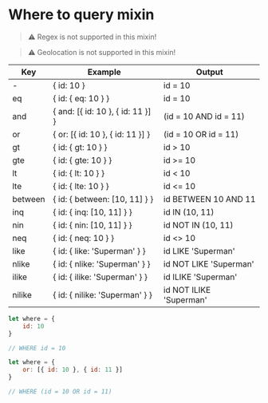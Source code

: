 # Where to query mixin

> :warning: Regex is not supported in this mixin!

> :warning: Geolocation is not supported in this mixin!

|  Key  |  Example  |  Output  |
| ------------------- | ------------------- | ------------------- |
|  -  |  { id: 10 } |  id = 10  |
|  eq  |  { id: { eq: 10 } } |  id = 10  |
|  and  |  { and: [{ id: 10 }, { id: 11 }] } |  (id = 10 AND id = 11)  |
|  or  |  { or: [{ id: 10 }, { id: 11 }] } |  (id = 10 OR id = 11)  |
|  gt  |  { id: { gt: 10 } } |  id > 10  |
|  gte  |  { id: { gte: 10 } } |  id >= 10  |
|  lt  |  { id: { lt: 10 } } |  id < 10  |
|  lte  |  { id: { lte: 10 } } |  id <= 10  |
|  between  |  { id: { between: [10, 11] } } |  id BETWEEN 10 AND 11  |
|  inq  |  { id: { inq: [10, 11] } } |  id IN (10, 11)  |
|  nin  |  { id: { nin: [10, 11] } } |  id NOT IN (10, 11)  |
|  neq  |  { id: { neq: 10 } } |  id <> 10  |
|  like  |  { id: { like: 'Superman' } } |  id LIKE 'Superman'  |
|  nlike  |  { id: { nlike: 'Superman' } } |  id NOT LIKE 'Superman'  |
|  ilike  |  { id: { ilike: 'Superman' } } |  id ILIKE 'Superman'  |
|  nilike  |  { id: { nilike: 'Superman' } } |  id NOT ILIKE 'Superman'  |

```javascript
let where = {
    id: 10
}

// WHERE id = 10
```

```javascript
let where = {
    or: [{ id: 10 }, { id: 11 }]
}

// WHERE (id = 10 OR id = 11)
```